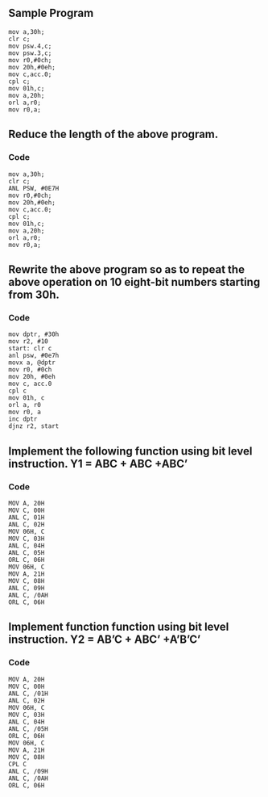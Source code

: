 ## Sample Program
``` Assembly
mov a,30h;
clr c;
mov psw.4,c;
mov psw.3,c;
mov r0,#0ch;
mov 20h,#0eh;
mov c,acc.0;
cpl c;
mov 01h,c;
mov a,20h;
orl a,r0;
mov r0,a;
```
## Reduce the length of the above program.
### Code
``` Assembly
mov a,30h;
clr c;
ANL PSW, #0E7H
mov r0,#0ch;
mov 20h,#0eh;
mov c,acc.0;
cpl c;
mov 01h,c;
mov a,20h;
orl a,r0;
mov r0,a;
```

## Rewrite the above program so as to repeat the above operation on 10 eight-bit numbers starting from 30h.
### Code
``` Assembly
mov dptr, #30h
mov r2, #10
start: clr c
anl psw, #0e7h
movx a, @dptr
mov r0, #0ch
mov 20h, #0eh
mov c, acc.0
cpl c
mov 01h, c
orl a, r0
mov r0, a
inc dptr
djnz r2, start
```

## Implement the following function using bit level instruction. Y1 = ABC + ABC +ABC’
### Code
``` Assembly
MOV A, 20H
MOV C, 00H
ANL C, 01H
ANL C, 02H
MOV 06H, C
MOV C, 03H
ANL C, 04H
ANL C, 05H
ORL C, 06H
MOV 06H, C
MOV A, 21H
MOV C, 08H
ANL C, 09H
ANL C, /0AH
ORL C, 06H
```

## Implement function function using bit level instruction. Y2 = AB’C + ABC’ +A’B’C’
### Code
``` Assembly
MOV A, 20H
MOV C, 00H
ANL C, /01H
ANL C, 02H
MOV 06H, C
MOV C, 03H
ANL C, 04H
ANL C, /05H
ORL C, 06H
MOV 06H, C
MOV A, 21H
MOV C, 08H
CPL C
ANL C, /09H
ANL C, /0AH
ORL C, 06H
```
